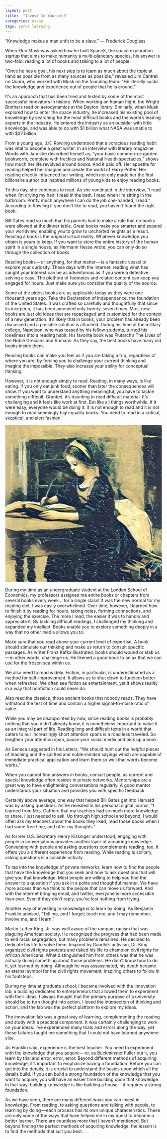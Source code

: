 ```yaml
---
layout: post
title:  "Invest In Yourself"
categories: essay
tags: syrus learning
---
```


“Knowledge makes a man unfit to be a slave.”
— Frederick Douglass

When Elon Musk was asked how he built SpaceX, the space exploration startup that aims to make humanity a multi-planetary species, his answer is two-fold: reading a lot of books and talking to a lot of people.

“Once he has a goal, his next step is to learn as much about the topic at hand as possible from as many sources as possible,” revealed Jim Cantrell on Quora, who worked with Musk on the founding team. “He literally sucks the knowledge and experience out of people that he is around.”

It’s an approach that has been tried and tested by some of the most successful innovators in history. When working on human flight, the Wright Brothers read on aerodynamics at the Dayton library. Similarly, when Musk explored how to enter the space industry, he increased his existing pool of knowledge by searching for the most difficult books and the world’s leading experts in the industry. He entered the industry as an outsider with little knowledge, and was able to do with $1 billion what NASA was unable to with $27 billion.

From a young age, J.K. Rowling understood that a voracious reading habit was vital to become a great writer. In an interview with literary magazine Words with Jam she described herself as, “your basic common-or-garden bookworm, complete with freckles and National Health spectacles,” shows how much her life revolved around books. And it paid off. Her appetite for reading helped her imagine and create the world of Harry Potter. Her reading directly influenced her writing, which not only made her the first billionaire author but inspired millions of young kids to enjoy reading books.

To this day, she continues to read. As she continued in the interview, “I read when I’m drying my hair; I read in the bath. I read when I’m sitting in the bathroom. Pretty much anywhere I can do the job one-handed, I read.” According to Rowling if you don’t like to read, you haven’t found the right book.

Bill Gates read so much that his parents had to make a rule that no books were allowed at the dinner table. Great books make you smarter and expand your worldview, enabling you to grow to uncharted heights as a result. Reading a book is the original virtual reality. Whatever knowledge you obtain is yours to keep. If you want to store the entire history of the human spirit in a single house, as Hermann Hesse wrote, you can only do so through the collection of books.

Reading books — or anything, for that matter — is a fantastic vessel to explore your curiosity. These days with the internet, reading what has caught your interest can be as adventurous as if you were a detective solving a case. The plethora of footnotes and related content can keep you engaged for hours. Just make sure you consider the quality of the source.

Some of the oldest books are as applicable today as they were one thousand years ago. Take the Declaration of Independence, the foundation of the United States. It was crafted so carefully and thoughtfully that since its inception, it has been amended only twenty-seven times. Most new books are just old ideas that are repackaged and customized for the context of a new generation. It’s likely that in books, your problem has already been discussed and a possible solution is attached. During his time at the military college, Napoleon, who was teased by his fellow students, turned his loneliness into a reading habit. His favorite book was Plutarch’s The Lives of the Noble Grecians and Romans. As they say, the best books have many old books inside them.

Reading books can make you feel as if you are taking a trip, regardless of where you are, by forcing you to challenge your current thinking and imagine the impossible. They also increase your ability for conceptual thinking.

However, it is not enough simply to read. Reading, in many ways, is like eating. If you only eat junk food, sooner than later the consequences will show. If you want to understand anything meaningful, you have to tackle something difficult. Granted, it’s daunting to read difficult material. It’s challenging and it feels like work at first. But like all things worthwhile, if it were easy, everyone would be doing it. It is not enough to read and it is not enough to read seemingly high-quality books. You need to read in a critical, skeptical, and alert fashion.

<img src="/media/invest-self.jpg" />

During my time as an undergraduate student at the London School of Economics, my professors assigned me entire books or chapters from several books every week… for a single class! It was the new normal for my reading diet. I was easily overwhelmed. Over time, however, I learned how to finish it by reading for hours, taking notes, forming connections, and enjoying the exercise. The more I read, the easier it was to handle and appreciate it. By tackling difficult readings, I challenged my thinking and expanded my intellect. Books enable you to explore something deeply in a way that no other media allows you to.

Make sure that you read above your current level of expertise. A book should stimulate our thinking and make us return to consult specific passages. As writer Franz Kafka illustrated, books should wound or stab us — in other words, challenge us. He likened a good book to an ax that we can use for the frozen sea within us.

We also need to read widely. Fiction, in particular, is underestimated as a method for self-improvement. It allows us to shut down to function better when refreshed. We often see fiction as entertainment, yet it shows reality in a way that nonfiction could never do.

Also read the classics, those ancient books that nobody reads. They have withstood the test of time and contain a higher signal-to-noise ratio of value.

While you may be disappointed by now, since reading books is probably nothing that you didn’t already know, it is nonetheless important to value it as an integral part of life. Reading long and difficult texts in a world that caters to our increasingly short attention spans is a road less traveled. So lengthen your attention span, pause your social media and pick up a book.

As Seneca suggested in his Letters, “We should hunt out the helpful pieces of teaching and the spirited and noble-minded sayings which are capable of immediate practical application and learn them so well that words become works.”

When you cannot find answers in books, consult people, as current and special knowledge often resides in private networks. Mentorships are a great way to have enlightening conversations regularly. A good mentor understands your situation and provides you with specific feedback.

Certainly above average, one way that helped Bill Gates get into Harvard was by asking questions. As he revealed in his personal digital journal, “I learned from Mrs. Caffiere that my teachers had so much more knowledge to share. I just needed to ask. Up through high school and beyond, I would often ask my teachers about the books they liked, read those books when I had some free time, and offer my thoughts.”

As former U.S. Secretary Henry Kissinger understood, engaging with people in conversations provides another layer of acquiring knowledge. Conversing with people and asking questions complements reading, too. It offers you a different experience from reading. While reading is solitary, asking questions is a sociable activity.

To tap into the knowledge of private networks, learn how to find the people that have the knowledge that you seek and how to ask questions that will give you that knowledge. Most people are willing to help you find the answer to a question if you ask in a polite and thoughtful manner. We have more access than we think to the people that can move us forward. And with the internet bringing email, and twitter, everyone is more accessible than ever. Even if they don’t reply, you’ve lost nothing from trying.

Another way of investing in knowledge is to learn by doing. As Benjamin Franklin advised, “Tell me, and I forget; teach me, and I may remember; involve me, and I learn.”

Martin Luther King, Jr. was well aware of the rampant racism that was plaguing American society. He recognized the progress that had been made to end racial segregation, but many problems remained. He decided to dedicate his life to solve them. Inspired by Gandhi’s activism, Dr. King organized civil rights protests and risked his life to champion civil rights for African Americans. What distinguished him from others was that he was actually doing something about those problems. He didn’t know how to do it, yet learned by doing. Although he was assassinated, his death became an eternal symbol for the civil rights movement, inspiring others to follow in his footsteps.

During my time at graduate school, I became involved with the innovation lab, a building dedicated to entrepreneurs that allowed them to experiment with their ideas. I always thought that the primary purpose of a university should be to turn thought into action. I loved the intersection of thinking and action, and the lab was the perfect platform to explore my ideas.

The innovation lab was a great way of learning, complementing the reading and study with a practical component. It was certainly challenging to work on your ideas. I’ve experienced many trials and errors along the way, yet these failures taught me something that I could not have learned anywhere else.

As Franklin said, experience is the best teacher. You need to experiment with the knowledge that you acquire — or, as Buckminster Fuller put it, you learn by trial and error, error, error. Beyond different methods of acquiring knowledge, it’s important to emphasize having a foundation. Before you can get into the details, it is crucial to understand the basics upon which all the details build. If you can build a strong foundation of the knowledge that you want to acquire, you will have an easier time building upon that knowledge. In that way, building knowledge is like building a house — it requires a strong foundation.

As we have seen, there are many different ways you can invest in knowledge. From reading, to asking questions and talking with people, to learning by doing — each process has its own unique characteristics. These are only some of the ways that have helped me in my quest to become a better learner. There are countless more that I haven’t mentioned. But beyond finding the perfect methods of acquiring knowledge, the lesson is to find the methods that suit you best.